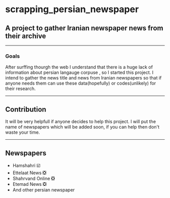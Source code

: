 # scrapping_persian_newspaper


## A project to gather Iranian newspaper news from their archive

---

### Goals
After surffing thourgh the web I understand that there is a huge lack of information about persian langauge  corpuse , so I started this project.
I intend to gather the news title and news from Iranian newspapers so that if anyone needs them can use these data(hopefully) or codes(unlikely) for their research.

---

## Contribution

It will be very helpfull if anyone decides to help this project. I will put the name of newspapers which will be added soon, if you can help then don't waste your time.

----
## Newspapers
- Hamshahri ☑️
- Ettelaat News ❎
- Shahrvand Online ❎
- Etemad News ❎
- And other persian newspaper
